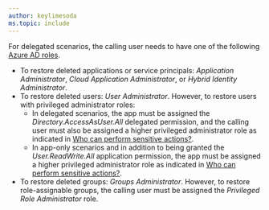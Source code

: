 ```yaml
---
author: keylimesoda
ms.topic: include
---
```


For delegated scenarios, the calling user needs to have one of the following [Azure AD roles](/azure/active-directory/roles/permissions-reference?toc=%2Fgraph%2Ftoc.json).

- To restore deleted applications or service principals:  *Application Administrator*, *Cloud Application Administrator*, or *Hybrid Identity Administrator*.
- To restore deleted users: *User Administrator*. However, to restore users with privileged administrator roles:
   - In delegated scenarios, the app must be assigned the *Directory.AccessAsUser.All* delegated permission, and the calling user must also be assigned a higher privileged administrator role as indicated in [Who can perform sensitive actions?](/graph/api/resources/users#who-can-perform-sensitive-actions).
   - In app-only scenarios and in addition to being granted the *User.ReadWrite.All* application permission, the app must be assigned a higher privileged administrator role as indicated in [Who can perform sensitive actions?](/graph/api/resources/users#who-can-perform-sensitive-actions).
- To restore deleted groups: *Groups Administrator*. However, to restore role-assignable groups, the calling user must be assigned the *Privileged Role Administrator* role.